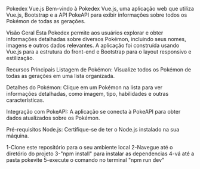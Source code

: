 Pokedex Vue.js
Bem-vindo à Pokedex Vue.js, uma aplicação web que utiliza Vue.js, Bootstrap e a API PokeAPI para exibir informações sobre todos os Pokémon de todas as gerações.

Visão Geral
Esta Pokedex permite aos usuários explorar e obter informações detalhadas sobre diversos Pokémon, incluindo seus nomes, imagens e outros dados relevantes. A aplicação foi construída usando Vue.js para a estrutura do front-end e Bootstrap para o layout responsivo e estilização.

Recursos Principais
Listagem de Pokémon: Visualize todos os Pokémon de todas as gerações em uma lista organizada.

Detalhes do Pokémon: Clique em um Pokémon na lista para ver informações detalhadas, como imagem, tipo, habilidades e outras características.

Integração com PokeAPI: A aplicação se conecta à PokeAPI para obter dados atualizados sobre os Pokémon.

Pré-requisitos
Node.js: Certifique-se de ter o Node.js instalado na sua máquina.


1-Clone este repositório para o seu ambiente local
2-Navegue até o diretório do projeto
3-"npm install" para instalar as dependencias
4-vá até a pasta pokevite
5-execute o comando no terminal "npm run dev"

